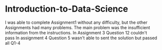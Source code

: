 # Introduction-to-Data-Science

I was able to complete Assignment1 without any difficulty, but the other Assignments had many problems.
The main problem was the insufficient information from the instructions.
In Assignment 3 Question 12 couldn't pass 
In assignment 4 Question 5 wasn't able to sent the solution but passed all Q1-4
